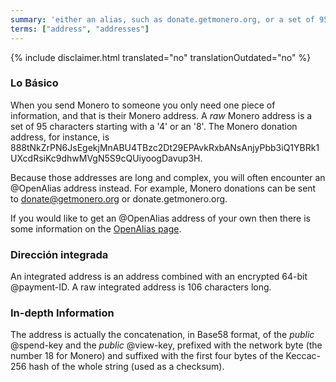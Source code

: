 ```yaml
---
summary: 'either an alias, such as donate.getmonero.org, or a set of 95 characters starting with a 4'
terms: ["address", "addresses"]
---
```


{% include disclaimer.html translated="no" translationOutdated="no" %}

### Lo Básico

When you send Monero to someone you only need one piece of information, and
that is their Monero address. A *raw* Monero address is a set of 95
characters starting with a '4' or an '8'. The Monero donation address, for
instance, is
888tNkZrPN6JsEgekjMnABU4TBzc2Dt29EPAvkRxbANsAnjyPbb3iQ1YBRk1UXcdRsiKc9dhwMVgN5S9cQUiyoogDavup3H.

Because those addresses are long and complex, you will often encounter an
@OpenAlias address instead. For example, Monero donations can be sent to
donate@getmonero.org or donate.getmonero.org.

If you would like to get an @OpenAlias address of your own then there is
some information on the [OpenAlias page](https://openalias.org/).

### Dirección integrada

An integrated address is an address combined with an encrypted 64-bit
@payment-ID. A raw integrated address is 106 characters long.

### In-depth Information

The address is actually the concatenation, in Base58 format, of the *public*
@spend-key and the *public* @view-key, prefixed with the network byte (the
number 18 for Monero) and suffixed with the first four bytes of the
Keccac-256 hash of the whole string (used as a checksum).
